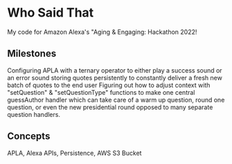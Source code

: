 # Who Said That
My code for Amazon Alexa's "Aging &amp; Engaging: Hackathon 2022!

## Milestones
Configuring APLA with a ternary operator to either play a success sound or an error sound
storing quotes persistently to constantly deliver a fresh new batch of quotes to the end user
Figuring out how to adjust context with "setQuestion" & "setQuestionType" functions to make one central guessAuthor handler which can take care of a warm up question, round one question, or even the new presidential round opposed to many separate question handlers.
## Concepts
APLA, 
Alexa APIs,
Persistence,
AWS S3 Bucket
